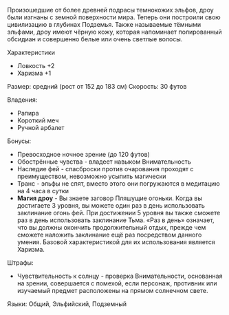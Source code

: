 Произошедшие от более древней подрасы темнокожих эльфов, дроу были изгнаны с земной поверхности мира. Теперь они построили свою цивилизацию в глубинах Подземья. Также называемые тёмными эльфами, дроу имеют чёрную кожу, которая напоминает полированный обсидиан и совершенно белые или очень светлые волосы.

Характеристики
- Ловкость +2
- Харизма +1

Размер: средний (рост от 152 до 183 см)
Скорость: 30 футов

Владения:
 - Рапира
 - Короткий меч
 - Ручной арбалет

Бонусы:
- Превосходное ночное зрение (до 120 футов)
- Обострённые чувства - владеет навыком Внимательность
- Наследие фей - спасброски против очарования проходят с преимуществом, невозможно усыпить магически
- Транс - эльфы не спят, вместо этого они погружаются в медитацию на 4 часа в сутки
- **Магия дроу** - Вы знаете заговор Пляшущие огоньки. Когда вы достигаете 3 уровня, вы можете один раз в день использовать заклинание огонь фей. При достижении 5 уровня вы также сможете раз в день использовать заклинание Тьма. «Раз в день» означает, что вы должны окончить продолжительный отдых, прежде чем сможете наложить заклинание ещё раз посредством данного умения. Базовой характеристикой для их использования является Харизма.

Штрафы:
- Чувствительность к солнцу - проверка Внимательности, основанная на зрении, совершается с помехой, если персонаж, противник или изучаемый предмет расположены на прямом солнечном свете.

Языки: Общий, Эльфийский, Подземный